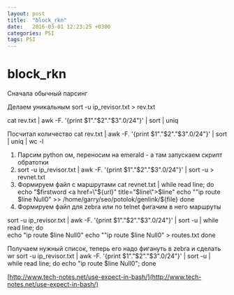 ```yaml
---
layout: post
title:  "block_rkn"
date:   2016-03-01 12:23:25 +0300
categories: PSI
tags: PSI
---
```


# block_rkn
Сначала обычный парсинг


Делаем уникальным
sort -u ip_revisor.txt  > rev.txt


cat rev.txt | awk -F. '{print $1"."$2"."$3".0/24"}' | sort | uniq

Посчитал количество
cat rev.txt | awk -F. '{print $1"."$2"."$3".0/24"}' | sort | uniq | wc -l




1) Парсим python ом, переносим на emerald - а там  запускаем скрипт обратотки
2) sort -u ip_revisor.txt | awk -F. '{print $1"."$2"."$3".0/24"}' | sort -u > revnet.txt
3) Формируем файл с маршрутами
cat revnet.txt | while read line; do                    
    echo "$firstword <a href=\"${url}\" title=\"$line\">$line</a>"
        echo ""ip route $line Null0" >>  /home/garry/seo/potolok/genlink/${file}
done
4) Формируем файл для zebra или по telnet фигачим в него маршруты






sort -u ip_revisor.txt | awk -F. '{print $1"."$2"."$3".0/24"}' | sort -u |  while read line; do  
echo "ip route $line Null0"
        echo ""ip route $line Null0" >  routes.txt
done


Получаем нужный список, теперь его надо фигануть в zebra и сделать wr
sort -u ip_revisor.txt | awk -F. '{print $1"."$2"."$3".0/24"}' | sort -u |  while read line; do echo "ip route $line Null0"; done 


[http://www.tech-notes.net/use-expect-in-bash/](http://www.tech-notes.net/use-expect-in-bash/)
